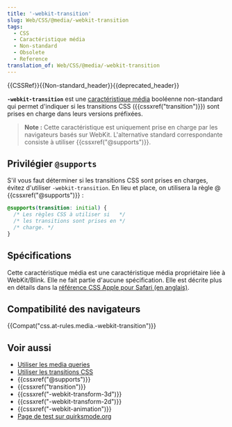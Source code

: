 ```yaml
---
title: '-webkit-transition'
slug: Web/CSS/@media/-webkit-transition
tags:
  - CSS
  - Caractéristique média
  - Non-standard
  - Obsolete
  - Reference
translation_of: Web/CSS/@media/-webkit-transition
---
```

{{CSSRef}}{{Non-standard_header}}{{deprecated_header}}

**`-webkit-transition`** est une [caractéristique média](/fr/docs/Web/CSS/Requêtes_média/Utiliser_les_Media_queries#Cibler_des_caractéristiques_média) booléenne non-standard qui permet d'indiquer si les transitions CSS ({{cssxref("transition")}}) sont prises en charge dans leurs versions préfixées.

> **Note :** Cette caractéristique est uniquement prise en charge par les navigateurs basés sur WebKit. L'alternative standard correspondante consiste à utiliser {{cssxref("@supports")}}.

## Privilégier `@supports`

S'il vous faut déterminer si les transitions CSS sont prises en charges, évitez d'utiliser `-webkit-transition`. En lieu et place, on utilisera la règle @ {{cssxref("@supports")}} :

```css
@supports(transition: initial) {
  /* Les règles CSS à utiliser si   */
  /* les transitions sont prises en */
  /* charge. */
}
```

## Spécifications

Cette caractéristique média est une caractéristique média propriétaire liée à WebKit/Blink. Elle ne fait partie d'aucune spécification. Elle est décrite plus en détails dans la [référence CSS Apple pour Safari (en anglais)](https://developer.apple.com/library/safari/documentation/AppleApplications/Reference/SafariCSSRef/Articles/OtherStandardCSS3Features.html#//apple_ref/doc/uid/TP40007601-SW3).

## Compatibilité des navigateurs

{{Compat("css.at-rules.media.-webkit-transition")}}

## Voir aussi

- [Utiliser les media queries](/fr/docs/Web/CSS/Requêtes_média/Utiliser_les_Media_queries)
- [Utiliser les transitions CSS](/fr/docs/Web/CSS/CSS_Transitions/Utiliser_transitions_CSS)
- {{cssxref("@supports")}}
- {{cssxref("transition")}}
- {{cssxref("-webkit-transform-3d")}}
- {{cssxref("-webkit-transform-2d")}}
- {{cssxref("-webkit-animation")}}
- [Page de test sur quirksmode.org](http://www.quirksmode.org/css/tests/mediaqueries/animation.html)
